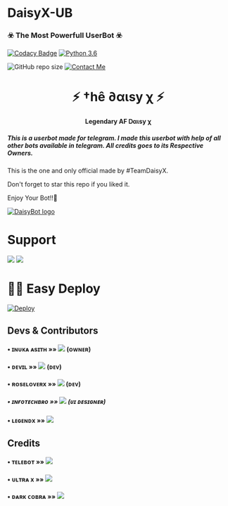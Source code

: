 # DaisyX-UB

<h3>☣️ The Most Powerfull UserBot ☣️</h3>

[![Codacy Badge](https://api.codacy.com/project/badge/Grade/f7c51539e67b483bb8d7749acca51d3a)](https://app.codacy.com/gh/TeamDaisyX/Daisy-X-UB?utm_source=github.com&utm_medium=referral&utm_content=TeamDaisyX/Daisy-X-UB&utm_campaign=Badge_Grade_Settings)
[![Python 3.6](https://img.shields.io/badge/Python-3.6%20or%20newer-blue.svg)](https://www.python.org/downloads/release/python-360/)

![GitHub repo size](https://img.shields.io/github/repo-size/TeamDaisyX/Daisy-X-UB)
[![Contact Me](https://img.shields.io/badge/Telegram-Contact%20Me-informational)](https://t.me/lucifeermorningstar)

<h1 align="center">⚡ †hê ∂αιѕу χ ⚡</h1>

<h4 align="center">Legendary AF Ꭰαιѕу χ</h4>

<h5>This is a userbot made for telegram. I made this userbot with help of all other bots available in telegram. All credits goes to its Respective Owners.</h5>

This is the one and only official made by #TeamDaisyX.

Don't forget to star this repo if you liked it.

Enjoy Your Bot!!💝

[![DaisyBot logo](https://telegra.ph/file/1d5b67c7d155ddb587cde.jpg)](https://t.me/DaisyXNews)

# Support
<a href="https://t.me/DaisySupport_Official"><img src="https://img.shields.io/badge/Join-Telegram%20Channel-red.svg?logo=Telegram"></a>
<a href="https://t.me/DaisyXUpdates"><img src="https://img.shields.io/badge/Join-Telegram%20Group-blue.svg?logo=telegram"></a>

# 🏃‍♂️ Easy Deploy 
[![Deploy](https://www.herokucdn.com/deploy/button.svg)](https://heroku.com/deploy?template=https://github.com/TeamDaisyX/Daisy-X-UB.git)

## Devs & Contributors

#### • ɪɴᴜᴋᴀ ᴀsɪᴛʜ   »»  <a href="https://github.com/InukaAsith" alt="InukaAsith"> <img src="https://img.shields.io/badge/InukaAsith-fa3b2c?logo=github" /></a> (ᴏᴡɴᴇʀ)
#### • ᴅᴇᴠɪʟ   »»  <a href="https://github.com/lucifeermorningstar" alt="lucifeermorningstar"> <img src="https://img.shields.io/badge/lucifeermorningstar-90302f?logo=github" /></a> (ᴅᴇᴠ)
#### • ʀᴏsᴇʟᴏᴠᴇʀx  »»  <a href="https://github.com/Amarnathcdj" alt="RoseLoverX"> <img src="https://img.shields.io/badge/RoseLoverX-fd6bbe?logo=github" /></a> (ᴅᴇᴠ)
##### • ɪɴғᴏᴛᴇᴄʜʙʀᴏ  »»  <a href="https://github.com/infotechbro" alt="infotechbro"> <img src="https://img.shields.io/badge/infotechbro-4B8BBE?logo=github" /></a> (ᴜɪ ᴅᴇsɪɢɴᴇʀ)
#### • ʟᴇɢᴇɴᴅx    »»  <a href="https://github.com/legendXOp" alt="LegendXOp"> <img src="https://img.shields.io/badge/LegendX-ffd343?logo=github" /></a>

## Credits

#### • ᴛᴇʟᴇʙᴏᴛ   »»  <a href="https://github.com/Xditya/telebot" alt="Telebot"> <img src="https://img.shields.io/badge/Telebot-800080?logo=github" /></a> 
#### • ᴜʟᴛʀᴀ x   »»  <a href="https://github.com/Ultra-Op/Ultra-X" alt="UltraX"> <img src="https://img.shields.io/badge/UltraX-4B0082?logo=github" /></a> 
#### • ᴅᴀʀᴋ ᴄᴏʙʀᴀ  »»  <a href="https://github.com/DARK-COBRA/DARKCOBRA" alt="DarkCobra"> <img src="https://img.shields.io/badge/DarkCobra-000000?logo=github" /></a> 

